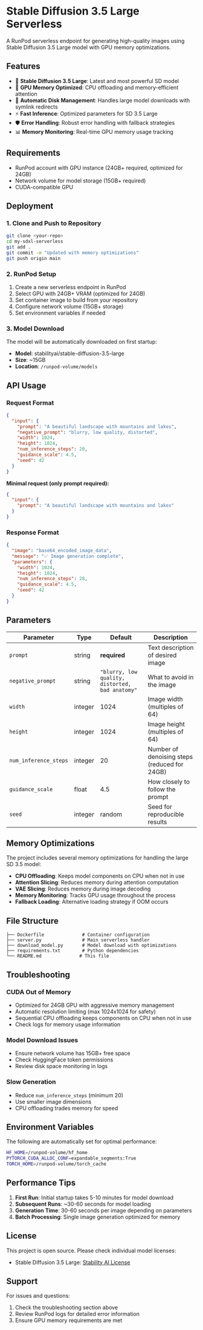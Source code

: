 # Stable Diffusion 3.5 Large Serverless

A RunPod serverless endpoint for generating high-quality images using Stable Diffusion 3.5 Large model with GPU memory optimizations.

## Features

- 🚀 **Stable Diffusion 3.5 Large**: Latest and most powerful SD model
- 💾 **GPU Memory Optimized**: CPU offloading and memory-efficient attention
- 🔧 **Automatic Disk Management**: Handles large model downloads with symlink redirects
- ⚡ **Fast Inference**: Optimized parameters for SD 3.5 Large
- 🛡️ **Error Handling**: Robust error handling with fallback strategies
- 📊 **Memory Monitoring**: Real-time GPU memory usage tracking

## Requirements

- RunPod account with GPU instance (24GB+ required, optimized for 24GB)
- Network volume for model storage (15GB+ required)
- CUDA-compatible GPU

## Deployment

### 1. Clone and Push to Repository

```bash
git clone <your-repo>
cd my-sdxl-serverless
git add .
git commit -m "Updated with memory optimizations"
git push origin main
```

### 2. RunPod Setup

1. Create a new serverless endpoint in RunPod
2. Select GPU with 24GB+ VRAM (optimized for 24GB)
3. Set container image to build from your repository
4. Configure network volume (15GB+ storage)
5. Set environment variables if needed

### 3. Model Download

The model will be automatically downloaded on first startup:
- **Model**: stabilityai/stable-diffusion-3.5-large
- **Size**: ~15GB
- **Location**: `/runpod-volume/models`

## API Usage

### Request Format

```json
{
  "input": {
    "prompt": "A beautiful landscape with mountains and lakes",
    "negative_prompt": "blurry, low quality, distorted",
    "width": 1024,
    "height": 1024,
    "num_inference_steps": 20,
    "guidance_scale": 4.5,
    "seed": 42
  }
}
```

**Minimal request (only prompt required):**
```json
{
  "input": {
    "prompt": "A beautiful landscape with mountains and lakes"
  }
}
```

### Response Format

```json
{
  "image": "base64_encoded_image_data",
  "message": "✅ Image generation complete",
  "parameters": {
    "width": 1024,
    "height": 1024,
    "num_inference_steps": 28,
    "guidance_scale": 4.5,
    "seed": 42
  }
}
```

## Parameters

| Parameter | Type | Default | Description |
|-----------|------|---------|-------------|
| `prompt` | string | **required** | Text description of desired image |
| `negative_prompt` | string | `"blurry, low quality, distorted, bad anatomy"` | What to avoid in the image |
| `width` | integer | 1024 | Image width (multiples of 64) |
| `height` | integer | 1024 | Image height (multiples of 64) |
| `num_inference_steps` | integer | 20 | Number of denoising steps (reduced for 24GB) |
| `guidance_scale` | float | 4.5 | How closely to follow the prompt |
| `seed` | integer | random | Seed for reproducible results |

## Memory Optimizations

The project includes several memory optimizations for handling the large SD 3.5 model:

- **CPU Offloading**: Keeps model components on CPU when not in use
- **Attention Slicing**: Reduces memory during attention computation
- **VAE Slicing**: Reduces memory during image decoding
- **Memory Monitoring**: Tracks GPU usage throughout the process
- **Fallback Loading**: Alternative loading strategy if OOM occurs

## File Structure

```
├── Dockerfile              # Container configuration
├── server.py               # Main serverless handler
├── download_model.py       # Model download with optimizations
├── requirements.txt        # Python dependencies
└── README.md              # This file
```

## Troubleshooting

### CUDA Out of Memory
- Optimized for 24GB GPU with aggressive memory management
- Automatic resolution limiting (max 1024x1024 for safety)
- Sequential CPU offloading keeps components on CPU when not in use
- Check logs for memory usage information

### Model Download Issues
- Ensure network volume has 15GB+ free space
- Check HuggingFace token permissions
- Review disk space monitoring in logs

### Slow Generation
- Reduce `num_inference_steps` (minimum 20)
- Use smaller image dimensions
- CPU offloading trades memory for speed

## Environment Variables

The following are automatically set for optimal performance:

```bash
HF_HOME=/runpod-volume/hf_home
PYTORCH_CUDA_ALLOC_CONF=expandable_segments:True
TORCH_HOME=/runpod-volume/torch_cache
```

## Performance Tips

1. **First Run**: Initial startup takes 5-10 minutes for model download
2. **Subsequent Runs**: ~30-60 seconds for model loading
3. **Generation Time**: 30-60 seconds per image depending on parameters
4. **Batch Processing**: Single image generation optimized for memory

## License

This project is open source. Please check individual model licenses:
- Stable Diffusion 3.5 Large: [Stability AI License](https://huggingface.co/stabilityai/stable-diffusion-3.5-large)

## Support

For issues and questions:
1. Check the troubleshooting section above
2. Review RunPod logs for detailed error information
3. Ensure GPU memory requirements are met
